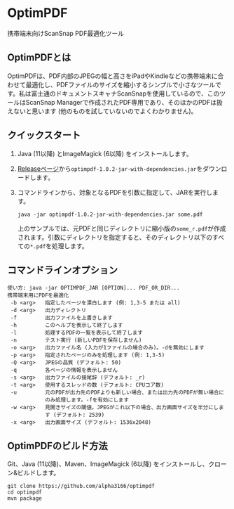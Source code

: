 # OptimPDF

携帯端末向けScanSnap PDF最適化ツール

## OptimPDFとは

OptimPDFは、PDF内部のJPEGの幅と高さをiPadやKindleなどの携帯端末に合わせて最適化し、PDFファイルのサイズを縮小するシンプルで小さなツールです。私は富士通のドキュメントスキャナScanSnapを使用しているので、このツールはScanSnap Managerで作成されたPDF専用であり、そのほかのPDFは扱えないと思います (他のものを試していないのでよくわかりません)。

## クイックスタート

1. Java (11以降) とImageMagick (6以降) をインストールします。

2. [Releaseページ](https://github.com/alpha3166/optimpdf/releases)から`optimpdf-1.0.2-jar-with-dependencies.jar`をダウンロードします。

3. コマンドラインから、対象となるPDFを引数に指定して、JARを実行します。

       java -jar optimpdf-1.0.2-jar-with-dependencies.jar some.pdf

   上のサンプルでは、元PDFと同じディレクトリに縮小版の`some_r.pdf`が作成されます。引数にディレクトリを指定すると、そのディレクトリ以下のすべての`*.pdf`を処理します。

## コマンドラインオプション

    使い方: java -jar OPTIMPDF_JAR [OPTION]... PDF_OR_DIR...
    携帯端末用にPDFを最適化
     -b <arg>   指定したページを漂白します (例: 1,3-5 または all)
     -d <arg>   出力ディレクトリ
     -f         出力ファイルを上書きします
     -h         このヘルプを表示して終了します
     -l         処理するPDFの一覧を表示して終了します
     -n         テスト実行 (新しいPDFを保存しません)
     -o <arg>   出力ファイル名 (入力が1ファイルの場合のみ)。-dを無効にします
     -p <arg>   指定されたページのみを処理します (例: 1,3-5)
     -Q <arg>   JPEGの品質 (デフォルト: 50)
     -q         各ページの情報を表示しません
     -s <arg>   出力ファイルの接尾辞 (デフォルト: _r)
     -t <arg>   使用するスレッドの数 (デフォルト: CPUコア数)
     -u         元のPDFが出力先のPDFよりも新しい場合、または出力先のPDFが無い場合に
                のみ処理します。-fを有効にします
     -w <arg>   見開きサイズの閾値。JPEGがこれ以下の場合、出力画面サイズを半分にしま
                す (デフォルト: 2539)
     -x <arg>   出力画面サイズ (デフォルト: 1536x2048)

## OptimPDFのビルド方法

Git、Java (11以降)、Maven、ImageMagick (6以降) をインストールし、クローン&ビルドします。

    git clone https://github.com/alpha3166/optimpdf
    cd optimpdf
    mvn package
